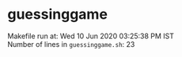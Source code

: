 # guessinggame
Makefile run at: Wed 10 Jun 2020 03:25:38 PM IST<br>
Number of lines in `guessinggame.sh`: 23
